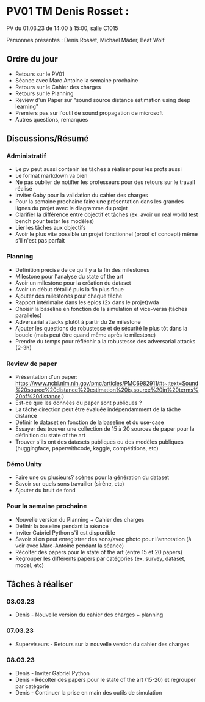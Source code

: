 # PV01 TM Denis Rosset :
PV du 01.03.23 de 14:00 à 15:00, salle C1015

Personnes présentes : Denis Rosset, Michael Mäder, Beat Wolf
## Ordre du jour
- Retours sur le PV01
- Séance avec Marc Antoine la semaine prochaine
- Retours sur le Cahier des charges
- Retours sur le Planning
- Review d'un Paper sur "sound source distance estimation using deep learning"
- Premiers pas sur l'outil de sound propagation de microsoft
- Autres questions, remarques

## Discussions/Résumé
### Administratif
- Le pv peut aussi contenir les tâches à réaliser pour les profs aussi
- Le format markdown va bien
- Ne pas oublier de notifier les professeurs pour des retours sur le travail réalisé
- Inviter Gaby pour la validation du cahier des charges 
- Pour la semaine prochaine faire une présentation dans les grandes lignes du projet avec le diagramme du projet
- Clarifier la différence entre objectif et tâches (ex. avoir un real world test bench pour tester les modèles)
- Lier les tâches aux objectifs 
- Avoir le plus vite possible un projet fonctionnel (proof of concept) même s'il n'est pas parfait

### Planning
- Définition précise de ce qu'il y a la fin des milestones
- Milestone pour l'analyse du state of the art
- Avoir un milestone pour la création du dataset
- Avoir un début détaillé puis la fin plus floue
- Ajouter des milestones pour chaque tâche
- Rapport intérimaire dans les epics (2x dans le projet)wda
- Choisir la baseline en fonction de la simulation et vice-versa (tâches parallèles)
- Adversarial attacks plutôt à partir du 2e milestone
- Ajouter les questions de robustesse et de sécurité le plus tôt dans la boucle (mais peut être quand même après le milestone)
- Prendre du temps pour réfléchir a la robustesse des adversarial attacks (2-3h)

### Review de paper
- Présentation d'un paper: https://www.ncbi.nlm.nih.gov/pmc/articles/PMC6982911/#:~:text=Sound%20source%20distance%20estimation%20is,source%20in%20terms%20of%20distance.)
- Est-ce que les données du paper sont publiques ?
- La tâche direction peut être évaluée indépendamment de la tâche distance
- Définir le dataset en fonction de la baseline et du use-case 
- Essayer des trouver une collection de 15 à 20 sources de paper pour la définition du state of the art 
- Trouver s'ils ont des datasets publiques ou des modèles publiques (huggingface, paperwithcode, kaggle, compétitions, etc)

### Démo Unity
- Faire une ou plusieurs? scènes pour la génération du dataset
- Savoir sur quels sons travailler (sirène, etc)
- Ajouter du bruit de fond

### Pour la semaine prochaine
- Nouvelle version du Planning + Cahier des charges
- Définir la baseline pendant la séance 
- Inviter Gabriel Python s'il est disponible
- Savoir si on peut enregistrer des sons/avec photo pour l'annotation (à voir avec Marc-Antoine pendant la séance)
- Récolter des papers pour le state of the art (entre 15 et 20 papers)
- Regrouper les différents papers par catégories (ex. survey, dataset, model, etc)

## Tâches à réaliser
### 03.03.23
- Denis - Nouvelle version du cahier des charges + planning
### 07.03.23
- Superviseurs - Retours sur la nouvelle version du cahier des charges
### 08.03.23
- Denis - Inviter Gabriel Python
- Denis - Récolter des papers pour le state of the art (15-20) et regrouper par catégorie
- Denis - Continuer la prise en main des outils de simulation
